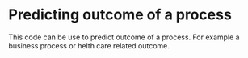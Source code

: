 # Predicting outcome of a process
 This code can be use to predict outcome of a process. For example a business process or helth care related outcome. 
